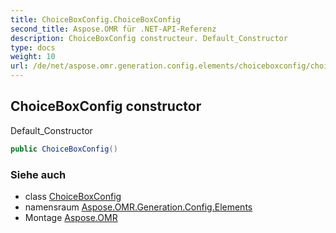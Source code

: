 ```yaml
---
title: ChoiceBoxConfig.ChoiceBoxConfig
second_title: Aspose.OMR für .NET-API-Referenz
description: ChoiceBoxConfig constructeur. Default_Constructor
type: docs
weight: 10
url: /de/net/aspose.omr.generation.config.elements/choiceboxconfig/choiceboxconfig/
---
```

## ChoiceBoxConfig constructor

Default_Constructor

```csharp
public ChoiceBoxConfig()
```

### Siehe auch

* class [ChoiceBoxConfig](../)
* namensraum [Aspose.OMR.Generation.Config.Elements](../../choiceboxconfig/)
* Montage [Aspose.OMR](../../../)


